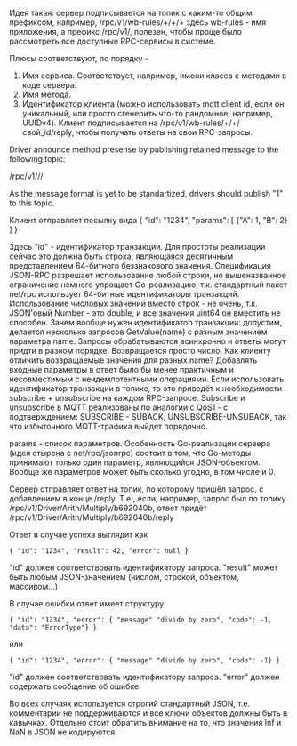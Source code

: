 
Идея такая: сервер подписывается на топик с каким-то общим префиксом, например, /rpc/v1/wb-rules/+/+/+
здесь wb-rules - имя приложения,
а префикс /rpc/v1/, полезен, чтобы проще было рассмотреть все доступные RPC-сервисы в системе.

Плюсы соответствуют, по порядку -
1. Имя сервиса. Соответствует, например, имени класса с методами в коде сервера.
2. Имя метода.
3. Идентификатор клиента (можно использовать mqtt client id, если он уникальный, или просто сгенерить что-то рандомное, например, UUIDv4). Клиент подписывается на /rpc/v1/wb-rules/+/+/свой_id/reply, чтобы получать ответы на свои RPC-запросы.


Driver announce method presense by publishing retained message to the following topic:

/rpc/v1/<driver>/<service>/<method>

As the message format is yet to be standartized, drivers should publish "1" to this topic.


Клиент отправляет посылку вида
{
  "id": "1234",
  "params": [
    {"A": 1, "B": 2}
  ]
}

Здесь "id" - идентификатор транзакции. Для простоты реализации сейчас это должна быть строка, являющаяся десятичным представлением 64-битного беззнакового значения. Спецификация JSON-RPC разрешает использование любой строки, но вышеназванное ограничение немного упрощает Go-реализацию, т.к. стандартный пакет net/rpc использует 64-битные идентификаторы транзакций. Использование числовых значений вместо строк - не очень, т.к. JSON'овый Number - это double, и все значения uint64 он вместить не способен.
Зачем вообще нужен идентификатор транзакции: допустим, делается несколько запросов GetValue(name) с разным значением параметра name. Запросы обрабатываются асинхронно и ответы могут придти в разном порядке. Возвращается просто число. Как клиенту отличить возвращаемые значения для разных name? Добавлять входные параметры в ответ было бы менее практичным и несовместимым с неидемпотентными операциями.
Если использовать идентификатор транзакции в топике, то это приведёт к необходимости subscribe + unsubscribe на каждом RPC-запросе. Subscribe и unsubscribe в MQTT реализованы по аналогии с QoS1 - с подтверждением: SUBSCRIBE - SUBACK, UNSUBSCRIBE-UNSUBACK, так что избыточного MQTT-трафика  выйдет порядочно.

params - список параметров. Особенность Go-реализации сервера (идея стырена с net/rpc/jsonrpc) состоит в том, что Go-методы принимают только один параметр, являющийся JSON-объектом. Вообще же параметров может быть сколько угодно, в том числе и 0.

Сервер отправляет ответ на топик, по которому пришёл запрос, с добавлением в конце /reply. Т.е., если, например, запрос был по топику
/rpc/v1/Driver/Arith/Multiply/b692040b, ответ придёт /rpc/v1/Driver/Arith/Multiply/b692040b/reply

Ответ в случае успеха выглядит как
```
{ "id": "1234", "result": 42, "error": null }
```
"id" должен соответствовать идентификатору запроса.
"result" может быть любым JSON-значением (числом, строкой, объектом, массивом...)

В случае ошибки ответ имеет структуру
```
{ "id": "1234", "error": { "message" "divide by zero", "code": -1, "data": "ErrorType"} }
```
или
```
{ "id": "1234", "error": { "message" "divide by zero", "code": -1} }
```

"id" должен соответствовать идентификатору запроса.
"error" должен содержать сообщение об ошибке.

Во всех случаях используется строгий стандартный JSON, т.е. комментарии не поддерживаются и все ключи объектов должны быть в кавычках. Отдельно стоит обратить внимание на то, что значения Inf и NaN в JSON не кодируются.
